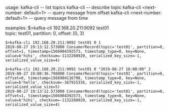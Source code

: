usage:
    kafka-cli <bootstrap-server>  -- list topics
    kafka-cli <bootstrap-server> <topic> -- describe topic
    kafka-cli <bootstrap-server> <topic> <partition> <offset> <next-number: default=1> -- query message from offset
    kafka-cli <bootstrap-server> <topic> <partition> <begin-time> <next-number: default=1> -- query message from time

examples:
    $>kafka-cli 192.168.20.211:9092 test01               
    topic: test01, partition: 0, offset: [0, 3)
    
    $>kafka-cli 192.168.20.211:9092 test01 0 1 
    2019-08-27 19:13:12.573000 ConsumerRecord(topic='test01', partition=0, offset=1, timestamp=1566904392573, timestamp_type=0, key=None, value=b'hihi', checksum=-1132288920, serialized_key_size=-1, serialized_value_size=4)
    
    $>kafka-cli 192.168.20.211:9092 test01 0 "2019-08-27 18:00:00" 2
    2019-08-27 19:08:36.798000 ConsumerRecord(topic='test01', partition=0, offset=0, timestamp=1566904116798, timestamp_type=0, key=None, value=b'hello', checksum=-367915336, serialized_key_size=-1, serialized_value_size=5)
    2019-08-27 19:13:12.573000 ConsumerRecord(topic='test01', partition=0, offset=1, timestamp=1566904392573, timestamp_type=0, key=None, value=b'hihi', checksum=-1132288920, serialized_key_size=-1, serialized_value_size=4)
    

